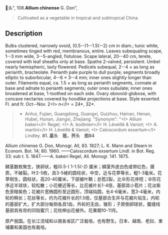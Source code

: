 头",
108.**Allium chinense** G. Don",

> Cultivated as a vegetable in tropical and subtropical China.

## Description
Bulbs clustered, narrowly ovoid, (0.5--)1--1.5(--2) cm in diam.; tunic white, sometimes tinged with red, membranous, entire. Leaves subequaling scape, 1--3 mm wide, 3--5-angled, fistulose. Scape lateral, 20--40 cm, terete, covered with leaf sheaths only at base. Spathe 2-valved, persistent. Umbel nearly hemispheric, laxly flowered. Pedicels subequal, 2--4 × as long as perianth, bracteolate. Perianth pale purple to dull purple; segments broadly elliptic to suborbicular, 4--6 × 3--4 mm; inner ones slightly longer than outer. Filaments equal, ca. 1.5 × as long as perianth segments, connate at base and adnate to perianth segments; outer ones subulate; inner ones broadened at base, 1-toothed on each side. Ovary obovoid-globose, with concave nectaries covered by hoodlike projections at base. Style exserted. Fl. and fr. Oct--Nov. 2&lt;I&gt; n&lt;/I&gt; = 24*, 32*.

> * Anhui, Fujian, Guangdong, Guangxi, Guizhou, Hainan, Henan, Hubei, Hunan, Jiangxi, Zhejiang.
  "Synonym": "&lt;I&gt; Allium bakeri&lt;/I&gt; Regel; &lt;I&gt; A. bodinieri&lt;/I&gt; H. Léveillé &amp; Vaniot; &lt;I&gt; A. martini&lt;/I&gt; H. Léveillé &amp; Vaniot; &lt;I&gt; Caloscordum exsertum&lt;/I&gt; Lindley.
**81. 藠头　薤，荞头　图84**

Allium chinense G. Don, Monogr. All, 83. 1827; L. K. Mann and Stearn in Econom. Bot. 14; 80. 1960. ——Caloscordum exsertum Lindl. in Bot. Reg. 33: sub t. 5. 1847.——A. bakeri Regel, All. Monogr. 141. 1875.

鳞茎数枚聚生，狭卵状，粗(0.5-) 1-1.5(-2) 厘米；鳞茎外皮白色或带红色，膜质，不破裂。叶2-5枚，具3-5棱的圆柱状，中空，近与花葶等长，粗1-3毫米。花葶侧生，圆柱状，高20-40厘米，下部被叶鞘；总苞2裂，比伞形花序短；伞形花序近半球状，较松散；小花梗近等长，比花被片长1-4倍，基部具小苞片；花淡紫色至暗紫色；花被片宽椭圆形至近圆形，顶端钝圆，长4-6毫米，宽3-4毫米，内轮的稍长；花丝等长，约为花被片长的1.5倍，仅基部合生并与花被片贴生，内轮的基部扩大，扩大部分每侧各具1齿，外轮的无齿，锥形；子房倒卵球状，腹缝线基部具有帘的凹陷蜜穴；花柱伸出花被外。花果期10-11月。

原产我国。在长江流域和以南各省区广泛栽培，也有野生。日本、越南、老挝、柬埔寨和美国也有栽培。
